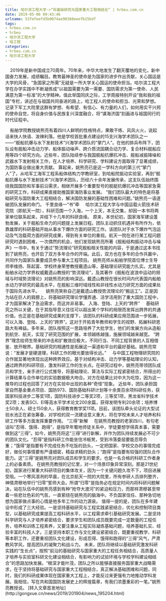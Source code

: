 ```yaml
---
title: 哈尔滨工程大学->“将基础研究与国家重大工程相结合” | hrbeu.com.cn
date: 2019-05-06 09:43:46
urlname: 53fefeefd5b0074ae90368eeefb15bdf
tags: 
- hrbeu.com.cn
- hrbeu
- 哈尔滨工程大学
- 哈工程
categories:
- hrbeu.com.cn
- 哈尔滨工程大学
---
```


    2019年是新中国成立70周年。70年来，中华大地发生了翻天覆地的变化，新中国奋力发展，成绩瞩目。教育最神圣的使命是为国家的进步作出贡献，关心国运是大学的风骨，“急国家之所需”无疑是一所大学关心国运的使命担当。哈尔滨工程大学在办学实践中不断凝炼成“以祖国需要为第一需要、国防需求为第一使命、人民满意为第一标准”的大学精神。值此举国同庆之际，工学周报特别开设“我和我的祖国”专栏，讲述在与祖国共同奋进的路上，哈工程人的使命和担当、光荣和梦想。记录下军工大院里这群有梦想、有希望、有信心、有力量的人们，如何用实干兴邦的使命自觉，将自身价值与民族复兴深度融合，将“谋海济国”刻画进与祖国同行的时代征程中。

<?xml:namespace prefix = o ns = "urn:schemas-microsoft-com:office:office" />

    船舶学院教授姚熊亮有着四川人鲜明的性格特点，果敢干练、风风火火，说起话来快人快语、泼辣利落。他是学校首批重点建设的15支兴海学术团队之一——“舰船抗爆与水下发射技术”兴海学术团队的“掌门人”。在他的排兵布阵下，团队设有舰船冲击动力学、船体振动噪声、跨介质流固耦合动力学、复合材料舰船应用等四个研究方向。近些年，团队陆续参与我国舰船抗爆抗冲击、舰船减振降噪和武器水下发射相关工作，在人才培养、科学研究、学科建设方面取得了显著成绩，为国防事业做出重大贡献。

算起来，姚熊亮已是这一学科方向的第三代“掌门人”了。从哈军工海军工程系船体结构力学教研室，到哈船院振动实验室，再到“舰船抗爆与水下发射技术”兴海学术团队，历经六十余年发展传承，这支队伍始终围绕我国国防和军事前沿需求，相继开展多个重要型号的舰艇抗爆抗冲击等国家急需的研究工作，科研成果直接助推国家海防事业发展。

“我们团队最大的特色是将基础研究与国防重大工程相结合，解决国防发展的基础性困难和问题。”姚熊亮一语道破团队发展的命门。

千里良缘一“书”牵

    哈尔滨工程大学与中国运载火箭技术研究院（即航天一院），科研范围一个入海，一个上天，本无交集，却因一本书将两家单位联系起来，并结下十几年的科研良缘。

原来，本世纪初，国家海军建设蓬勃发展，关于舰船生命力的问题提上发展日程。团队主动抓住机遇并有所作为，依靠雄厚的科研基础开始从事水下爆炸方面的研究工作。该团队对于水下爆炸气泡运动及气泡载荷方面的研究成果，得到有关单位的重视。航天一院在进行某工程问题研究时遇到困难，一次偶然的机会，他们发现姚熊亮所著《舰船结构振动冲击与噪声》一书中，有关于通过“势流理论”研究舰船相关性能的内容，于是通过这本书找到了姚熊亮，也开启了双方多年合作的开端。此后，双方也在多年的合作共赢中，共同作为国家队重要成员参与重大工程项目。

姚熊亮师从船舶学院首位博士生导师李维扬、陈起富、学校终身荣誉教授戴遗山等，基础理论研究能力扎实。尤其是船舶水动力学界权威戴遗山教授的“势流理论”，及其著作《舰船在波浪中运动的频域与时域势流理论》对姚熊亮的影响深远。戴遗山教授在很长时间内代表国内船舶水动力学研究的最高水平，在舰船三维时域线性和非线性水动力研究方面的成果处于国际先进水平。

    姚熊亮笑称自己是戴遗山教授势流理论的“搬运工”。正是因为站在巨人的肩膀上，将基础研究理论学懂弄通、活学活用到了重大国防工程中，才为国家解决了急迫需求，而这并非易事。

入海、登陆、上天的“跨界”

    基础研究之所以关键，在于其指导意义往往可以超出某个学科的局限而发挥出跨界的共通价值。也正是在基础研究成果的支撑下，该团队的科研成果应用范围进一步拓展，可以入海、登陆、上天的“跨界”。这对于开拓青年教师和学生的视野、拓展科研思路大有裨益。多年来，团队按照这一思路培养了大批学生，他们的发展方向从造船到航空、航天，实现了研究范围的扩展，本领越练越强，施展领域越来越宽。

“跨界”理念给师生带来的冲击和扩散效应极大，不同行当、不同工程背景的人互相借鉴、放开眼界。基础研究的相通性是拓展这一渠道和平台的最好基础。姚熊亮常说：“发展才是硬道理，科研工作的眼光要放得长远。”

    与中国工程物理研究院的合作就显著地体现出这种跨界效应。基于对结构冲击、动力学等基础理论的认知，通过跨界的科研项目，激发科研工作的生长点。在研究过程中，姚熊亮带领团队成员和学生，亲手进行公式推导，将基础理论、算法与实际工程紧密结合，所得出的计算结果与合作单位的实验数据极大吻合。对方在结果比对中大为吃惊，因为这一推导的过程也回答了对方在实验中出现的各种“奇怪”现象。

近些年，团队承担国家自然基金重点项目、国防973、国防基础科研计划等十余类百余项科研任务，获国家科技进步二等奖1项，国防科技进步二等奖2项，三等奖1项，黑龙省科学技术奖2项；发表SCI、EI等高水平学术论文200余篇，获得发明专利20余项；培养博士50余人、硕士150余人，获得教育教学奖11项。目前，该团队牵头论证的大型试验水池正在紧张筹备，对学校的双一流建设意义重大，将在学校未来人才培养和科研工作等多方面发挥重要作用。

“三得”新解

    在姚熊亮教授的老家四川，有句老话叫“忍得、饿得、跑得”，是指早年蜀地师徒关系中，学徒要想学得真本事，需要做到这“三得”。如今，姚熊亮将这“三得”进行新解，并作为团队持续发展必不可少的团队文化。“忍得”是指科研工作能坐住冷板凳，受到冷落委屈要能忍辱负重；“饿得”是指要有不完成任务不吃饭的劲头，一定把国家、学校交办的事情完成好，做任何事情要有严谨细密，精益求精的劲头；“跑得”是指要有较强的团队合作能力。这“三得”是姚熊亮对团队成员和学生的要求，也是一名合格的科研工作者身上的必备素质。

在姚熊亮教授的记忆里，对一个场景印象异常深刻。那是21世纪初，国家进行某重大科研项目的集体攻关，因为一个关键问题久攻不下，项目进展受阻。一个寒风凛冽的早晨，在北京航天一院的大院里，所有参研人员排列整齐，神情肃穆地举行“归零”誓师大会。所谓“归零”是指务必在规定时间内将科研问题解决，站在队伍中的姚熊亮感到有种“抢夺大渡河”的紧迫和压力，而那样肃穆甚至带着一些悲壮色彩的气氛，一直萦绕在姚熊亮的脑海中。不负国家信任、那种急切地想为国家做点事的心情是他多年工作的动力源泉。

值得一提的是，团队在多年建设中形成了三大经验。一是坚持基础研究与工程实践紧密结合，优化和控制项目类型，以基础研究成果提高工程科研水平，以工程需求牵引基础研究发展。二是坚持科学研究与人才培养紧密结合，要求学生和团队成员既要完成一定数量的工程任务，培养和训练工程素养，又要注重从工程实际凝炼基础问题，培养基础扎实、经验丰富的科技人才。三是坚持本职工作与文化建设紧密结合，既要重视教学、科研等本职工作，还要重视团队文化建设，形成忍得、饿得和跑得的“三得”风气，严肃教风学风，提高团队的凝聚力和战斗力。

未来，团队将继续以基础研究激发科研实践的“生长点”，按照“前沿的基础研究与国家重大的工程任务相结合，高质量人才培养与实验室科研文化建设相结合，有影响力的试验环境与学校学科建设相结合”的思路加快发展。“根深才能叶茂，团队之所以能够直接服务国家重大战略需求，在于坚持将基础研究与国家重大工程相结合，真正解决基础困难和问题，同时，我们的科研成果体现在国家重大工程上，才能反过来更强有力地推动学科发展。我相信，写在共和国国防发展史上的辉煌篇章，有我们浓墨重彩的一笔。”姚熊亮教授说。

[转入文章首发地址](http://gongxue.cn/news/2019/201904/news_195204.html)